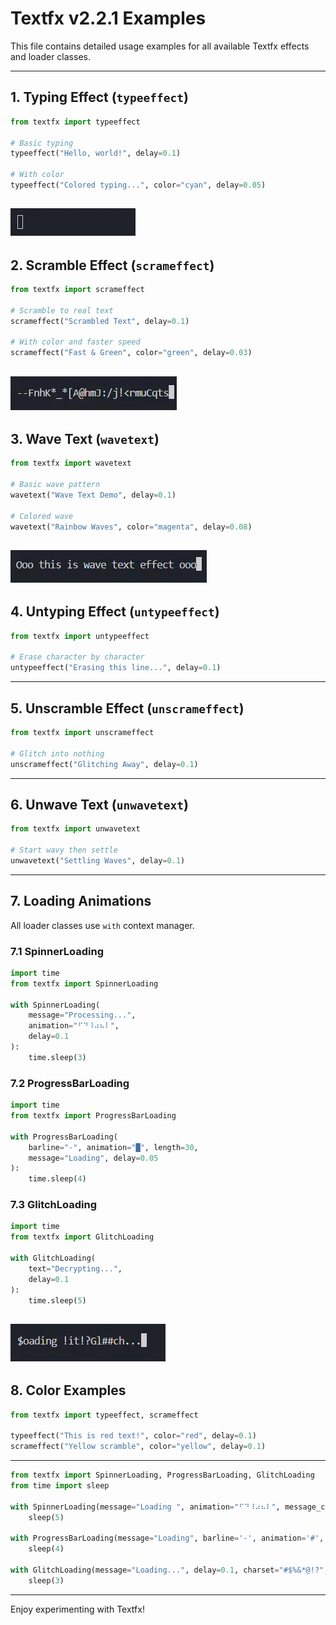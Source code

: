 # Textfx v2.2.1 Examples

This file contains detailed usage examples for all available Textfx effects and loader classes.

---

## 1. Typing Effect (`typeeffect`)

```python
from textfx import typeeffect

# Basic typing
typeeffect("Hello, world!", delay=0.1)

# With color
typeeffect("Colored typing...", color="cyan", delay=0.05)
```
![Alt text](assets/typee.gif)
---

## 2. Scramble Effect (`scrameffect`)

```python
from textfx import scrameffect

# Scramble to real text
scrameffect("Scrambled Text", delay=0.1)

# With color and faster speed
scrameffect("Fast & Green", color="green", delay=0.03)
```
![Alt text](assets/Scrame.gif)
---

## 3. Wave Text (`wavetext`)

```python
from textfx import wavetext

# Basic wave pattern
wavetext("Wave Text Demo", delay=0.1)

# Colored wave
wavetext("Rainbow Waves", color="magenta", delay=0.08)
```
![Alt text](assets/wave.gif)
---

## 4. Untyping Effect (`untypeeffect`)

```python
from textfx import untypeeffect

# Erase character by character
untypeeffect("Erasing this line...", delay=0.1)
```

---

## 5. Unscramble Effect (`unscrameffect`)

```python
from textfx import unscrameffect

# Glitch into nothing
unscrameffect("Glitching Away", delay=0.1)
```

---

## 6. Unwave Text (`unwavetext`)

```python
from textfx import unwavetext

# Start wavy then settle
unwavetext("Settling Waves", delay=0.1)
```

---

## 7. Loading Animations

All loader classes use `with` context manager.

### 7.1 SpinnerLoading

```python
import time
from textfx import SpinnerLoading

with SpinnerLoading(
    message="Processing...",
    animation="⠋⠙⠸⠴⠦⠇",
    delay=0.1
):
    time.sleep(3)
```

### 7.2 ProgressBarLoading

```python
import time
from textfx import ProgressBarLoading

with ProgressBarLoading(
    barline="-", animation="█", length=30,
    message="Loading", delay=0.05
):
    time.sleep(4)
```

### 7.3 GlitchLoading

```python
import time
from textfx import GlitchLoading

with GlitchLoading(
    text="Decrypting...",
    delay=0.1
):
    time.sleep(5)
```
![Alt text](assets/glitch.gif)
---

## 8. Color Examples


```python
from textfx import typeeffect, scrameffect

typeeffect("This is red text!", color="red", delay=0.1)
scrameffect("Yellow scramble", color="yellow", delay=0.1)
```
---

```python
from textfx import SpinnerLoading, ProgressBarLoading, GlitchLoading
from time import sleep

with SpinnerLoading(message="Loading ", animation="⠋⠙⠸⠴⠦⠇", message_color="red", animation_color="blue", delay=0.1):
    sleep(5)

with ProgressBarLoading(message="Loading", barline='-', animation='#', length=20, message_color="yellow", animation_color=None, barline_color="green", delay=0.1):
    sleep(4)

with GlitchLoading(message="Loading...", delay=0.1, charset="#$%&*@!?", color="blue"):
    sleep(3)

```
---

Enjoy experimenting with Textfx!
